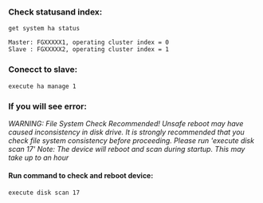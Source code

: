 ### Check statusand index:
```
get system ha status
```
  ```
  Master: FGXXXXX1, operating cluster index = 0 
  Slave : FGXXXXX2, operating cluster index = 1
  ```
### Conecct to slave:
```
execute ha manage 1
```
### If you will see error:
  _WARNING: File System Check Recommended! Unsafe reboot may have caused inconsistency in disk drive.
  It is strongly recommended that you check file system consistency before proceeding.
  Please run 'execute disk scan 17'
  Note: The device will reboot and scan during startup. This may take up to an hour_

#### Run command to check and reboot device:
```
execute disk scan 17
```
